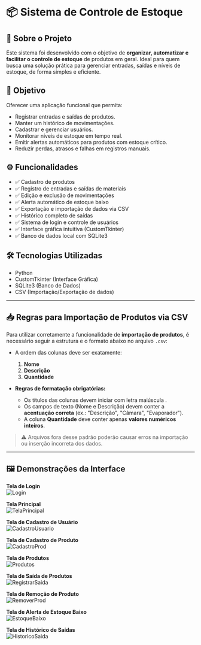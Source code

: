 # 📦 Sistema de Controle de Estoque

## 📌 Sobre o Projeto

Este sistema foi desenvolvido com o objetivo de **organizar, automatizar e facilitar o controle de estoque** de produtos em geral. Ideal para quem busca uma solução prática para gerenciar entradas, saídas e níveis de estoque, de forma simples e eficiente.

## 🎯 Objetivo

Oferecer uma aplicação funcional que permita:

- Registrar entradas e saídas de produtos.
- Manter um histórico de movimentações.
- Cadastrar e gerenciar usuários.
- Monitorar níveis de estoque em tempo real.
- Emitir alertas automáticos para produtos com estoque crítico.
- Reduzir perdas, atrasos e falhas em registros manuais.

## ⚙️ Funcionalidades

- ✅ Cadastro de produtos  
- ✅ Registro de entradas e saídas de materiais  
- ✅ Edição e exclusão de movimentações  
- ✅ Alerta automático de estoque baixo  
- ✅ Exportação e importação de dados via CSV  
- ✅ Histórico completo de saídas  
- ✅ Sistema de login e controle de usuários  
- ✅ Interface gráfica intuitiva (CustomTkinter)  
- ✅ Banco de dados local com SQLite3  

## 🛠️ Tecnologias Utilizadas

- Python  
- CustomTkinter (Interface Gráfica)  
- SQLite3 (Banco de Dados)  
- CSV (Importação/Exportação de dados)  

---

## 📥 Regras para Importação de Produtos via CSV

Para utilizar corretamente a funcionalidade de **importação de produtos**, é necessário seguir a estrutura e o formato abaixo no arquivo `.csv`:

- A ordem das colunas deve ser exatamente:
  1. **Nome**
  2. **Descrição**
  3. **Quantidade**

- **Regras de formatação obrigatórias:**
  - Os títulos das colunas devem iniciar com letra maiúscula .
  - Os campos de texto (Nome e Descrição) devem conter a **acentuação correta** (ex.: "Descrição", "Câmara", "Evaporador").
  - A coluna **Quantidade** deve conter apenas **valores numéricos inteiros**.

> ⚠️ Arquivos fora desse padrão poderão causar erros na importação ou inserção incorreta dos dados.

---

## 🖼️ Demonstrações da Interface

**Tela de Login**  
![Login](https://github.com/user-attachments/assets/ecc37e92-53a1-4ecc-b7d4-9adc45e2ca21)

**Tela Principal**  
![TelaPrincipal](https://github.com/user-attachments/assets/38e6fc33-e7b9-4dd7-a741-8a8ffcc0b7c5)

**Tela de Cadastro de Usuário**  
![CadastroUsuario](https://github.com/user-attachments/assets/7fc3408a-9cbf-44d4-af1a-a68f82e17ec1)

**Tela de Cadastro de Produto**  
![CadastroProd](https://github.com/user-attachments/assets/11f5a55a-7a75-4199-b566-8976ef907dc9)

**Tela de Produtos**  
![Produtos](https://github.com/user-attachments/assets/1866aa7a-92b1-4d5d-89b2-09f3e3550334)

**Tela de Saída de Produtos**  
![RegistrarSaida](https://github.com/user-attachments/assets/622ce975-10ed-494e-94ae-2acc9a903a92)

**Tela de Remoção de Produto**  
![RemoverProd](https://github.com/user-attachments/assets/151ca3f7-47c8-4935-9d57-e6197eea9972)

**Tela de Alerta de Estoque Baixo**  
![EstoqueBaixo](https://github.com/user-attachments/assets/cebd728e-8a3a-4d2b-9b2b-3eb34acc161f)

**Tela de Histórico de Saídas**  
![HistoricoSaida](https://github.com/user-attachments/assets/54289827-8b61-4394-a979-0436d08ed4b1)
